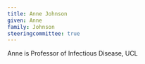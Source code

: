 ```yaml
---
title: Anne Johnson
given: Anne
family: Johnson
steeringcommittee: true
---
```


Anne is Professor of Infectious Disease, UCL
